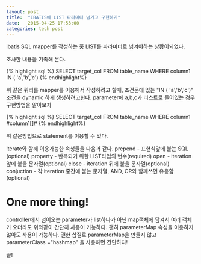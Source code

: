 ```yaml
---
layout: post
title:  "IBATIS에 LIST 파라미터 넘기고 구현하기"
date:   2015-04-25 17:53:00
categories: tech post
---
```


ibatis SQL mapper를 작성하는 중 LIST를 파라미터로 넘겨야하는 상황이되었다. 

조사한 내용을 기족해 본다.


{% highlight sql %} 
SELECT target_col
  FROM table_name
 WHERE column1 IN ( 'a','b','c')
{% endhighlight%}

위 같은 쿼리를 mapper를 이용해서 작성하려고 할때, 조건문에 있는 "IN ( 'a','b','c')" 조건을 dynamic 하게 생성하려고한다. parameter에 a,b,c가 리스트로 들어있는 경우 구현방법을 알아보자

{% highlight sql %} 
SELECT target_col
  FROM table_name
 WHERE column1 
<iterate property="column1" open="(" close=")" conjunction=",">
  #column1[]#
</iterate>
{% endhighlight%}

위 같은방법으로 <iterate> statement를 이용할 수 있다.

iterate와 함께 이용가능한 속성들을 다음과 같다.
prepend - 표현식앞에 붙는 SQL (optional)
property - 반복되기 위한 LIST타입의 변수(required)
open - iteration 앞에 붙을 문자열(optional)
close - iteration 뒤에 붙을 문자열(optional)
conjuction - 각 iteration 중간에 붙는 문자열, AND, OR와 함께쓰면 유용함(optional)


# One more thing!
controller에서 넘어오는 parameter가 list하나가 아닌 map객체에 담겨서 여러 객체가 오더라도 위와같이 간단히 사용이 가능하다.
괜히 parameterMap 속성을 이용하지 않아도 사용이 가능하다. 괜한 삽질로 parameterMap을 만들지 않고 parameterClass ="hashmap" 을 사용하면 간단하다!

끝!
